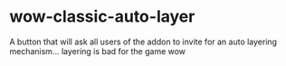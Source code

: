 # wow-classic-auto-layer
A button that will ask all users of the addon to invite for an auto layering mechanism... layering is bad for the game wow
